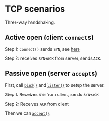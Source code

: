# TCP scenarios

Three-way handshaking.

## Active open (client `connect`s)

Step 1: `connect()` sends `SYN`, see [here](syscall.md#connect)

Step 2: receives `SYN+ACK` from server, sends `ACK`.

## Passive open (server `accept`s)

First, call [`bind()`](syscall.md#bind) and [`listen()`](syscall.md#listen) to setup the server.

Step 1: Receives `SYN` from client, sends `SYN+ACK`

Step 2: Receives `ACK` from client

Then we can [`accept()`](syscall.md#accept).
